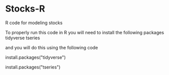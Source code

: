# Stocks-R
R code for modeling stocks


To properly run this code in R you will need to install the following packages
tidyverse
tseries

and you will do this using the following code

install.packages("tidyverse")




install.packages("tseries")


